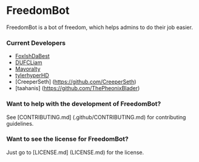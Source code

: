 # FreedomBot
FreedomBot is a bot of freedom, which helps admins to do their job easier.

### Current Developers
* [FoxIshDaBest](https://github.com/FoxIshDaBest)
* [DUFCLiam](https://github.com/DUFCLiam)
* [Mayoralty](https://github.com/AvalancheYT)
* [tylerhyperHD](https://github.com/tylerhyperHD)
* [CreeperSeth] (https://github.com/CreeperSeth)
* [taahanis] (https://github.com/ThePheonixBlader)

### Want to help with the development of FreedomBot?
See [CONTRIBUTING.md] (.github/CONTRIBUTING.md) for contributing guidelines.

### Want to see the license for FreedomBot?
Just go to [LICENSE.md] (LICENSE.md) for the license.
